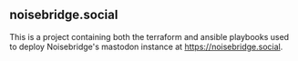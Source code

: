## noisebridge.social

This is a project containing both the terraform and ansible playbooks used to
deploy Noisebridge's mastodon instance at https://noisebridge.social.

